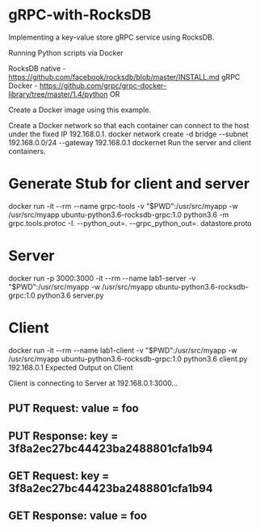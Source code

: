 # gRPC-with-RocksDB
Implementing a key-value store gRPC service using RocksDB.

Running Python scripts via Docker

RocksDB native - https://github.com/facebook/rocksdb/blob/master/INSTALL.md
gRPC Docker - https://github.com/grpc/grpc-docker-library/tree/master/1.4/python
OR

Create a Docker image using this example.

Create a Docker network so that each container can connect to the host under the fixed IP 192.168.0.1.
docker network create -d bridge --subnet 192.168.0.0/24 --gateway 192.168.0.1 dockernet
Run the server and client containers.
# Generate Stub for client and server
docker run -it --rm --name grpc-tools -v "$PWD":/usr/src/myapp -w /usr/src/myapp ubuntu-python3.6-rocksdb-grpc:1.0 python3.6 -m grpc.tools.protoc -I. --python_out=. --grpc_python_out=. datastore.proto


# Server
docker run -p 3000:3000 -it --rm --name lab1-server -v "$PWD":/usr/src/myapp -w /usr/src/myapp ubuntu-python3.6-rocksdb-grpc:1.0 python3.6 server.py

# Client
docker run -it --rm --name lab1-client -v "$PWD":/usr/src/myapp -w /usr/src/myapp ubuntu-python3.6-rocksdb-grpc:1.0 python3.6 client.py 192.168.0.1
Expected Output on Client

Client is connecting to Server at 192.168.0.1:3000...
## PUT Request: value = foo
## PUT Response: key = 3f8a2ec27bc44423ba2488801cfa1b94
## GET Request: key = 3f8a2ec27bc44423ba2488801cfa1b94
## GET Response: value = foo
